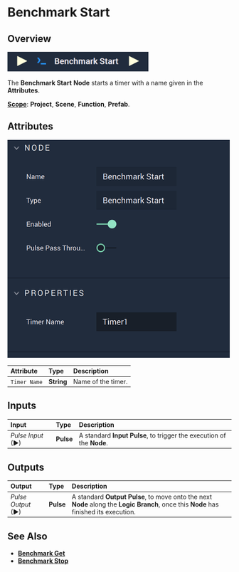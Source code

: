 # Benchmark Start

## Overview

![The Benchmark Start Node.](../../.gitbook/assets/benchmarkstartupdatedimage.png)

The **Benchmark Start** **Node** starts a timer with a name given in the **Attributes**.

[**Scope**](../overview.md#scopes): **Project**, **Scene**, **Function**, **Prefab**.

## Attributes

![The Benchmark Start Node Attributes.](../../.gitbook/assets/benchmarkstartattributes.png)

| Attribute | Type | Description |
| :--- | :--- | :--- |
| `Timer Name` | **String** | Name of the timer. |

## Inputs

| Input | Type | Description |
| :--- | :--- | :--- |
| _Pulse Input_ \(►\) | **Pulse** | A standard **Input Pulse**, to trigger the execution of the **Node**. |

## Outputs

| Output | Type | Description |
| :--- | :--- | :--- |
| _Pulse Output_ \(►\) | **Pulse** | A standard **Output Pulse**, to move onto the next **Node** along the **Logic Branch**, once this **Node** has finished its execution. |

## See Also

* [**Benchmark Get**](benchmark-get.md)
* [**Benchmark Stop**](benchmark-stop.md)

